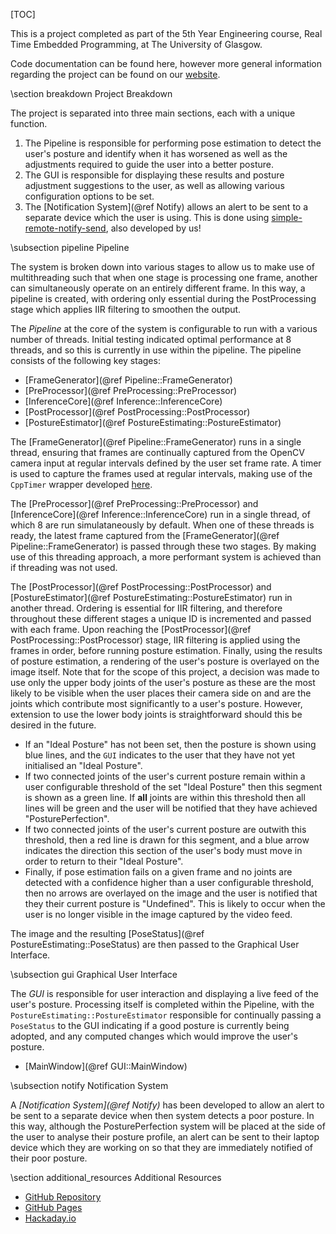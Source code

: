 [TOC]

This is a project completed as part of the 5th Year Engineering course, Real Time Embedded Programming, at The University of Glasgow.

Code documentation can be found here, however more general information regarding the project can be found on our [website](../).

\section breakdown Project Breakdown

The project is separated into three main sections, each with a unique function.

1. The Pipeline is responsible for performing pose estimation to detect the user's posture and identify when it has worsened as well as the adjustments required to guide the user into a better posture.
2. The GUI is responsible for displaying these results and posture adjustment suggestions to the user, as well as allowing various configuration options to be set.
3. The [Notification System](@ref Notify) allows an alert to be sent to a separate device which the user is using. This is done using [simple-remote-notify-send](https://github.com/ESE-Peasy/simple-remote-notify-send), also developed by us!

\subsection pipeline Pipeline

The system is broken down into various stages to allow us to make use of multithreading such that when one stage is processing one frame,
another can simultaneously operate on an entirely different frame. In this way, a pipeline is created, with ordering only essential during
the PostProcessing stage which applies IIR filtering to smoothen the output.

The _Pipeline_ at the core of the system is configurable to run with a various number of threads. Initial testing indicated optimal performance at 8 threads, and so this is currently in use within the pipeline. The pipeline consists of the following key stages:

- [FrameGenerator](@ref Pipeline::FrameGenerator)
- [PreProcessor](@ref PreProcessing::PreProcessor)
- [InferenceCore](@ref Inference::InferenceCore)
- [PostProcessor](@ref PostProcessing::PostProcessor)
- [PostureEstimator](@ref PostureEstimating::PostureEstimator)

The [FrameGenerator](@ref Pipeline::FrameGenerator) runs in a single thread, ensuring that frames are continually captured from the OpenCV camera input at regular intervals defined by the user set frame rate. A timer is used to capture the frames used at regular intervals, making use of the `CppTimer` wrapper developed [here](https://github.com/berndporr/cppTimer).

The [PreProcessor](@ref PreProcessing::PreProcessor) and [InferenceCore](@ref Inference::InferenceCore) run in a single thread, of which 8 are run simulataneously by default. When one of these threads is ready, the latest frame captured from the [FrameGenerator](@ref Pipeline::FrameGenerator) is passed through these two stages. By making use of this threading approach, a more performant system is achieved than if threading was not used.

The [PostProcessor](@ref PostProcessing::PostProcessor) and [PostureEstimator](@ref PostureEstimating::PostureEstimator) run in another thread. Ordering is essential for IIR filtering, and therefore throughout these different stages a unique ID is incremented and passed with each frame. Upon reaching the [PostProcessor](@ref PostProcessing::PostProcessor) stage, IIR filtering is applied using the frames in order, before running posture estimation. Finally, using the results of posture estimation, a rendering of the user's posture is overlayed on the image itself. Note that for the scope of this project, a decision was made to use only the upper body joints of the user's posture as these are the most likely to be visible when the user places their camera side on and are the joints which contribute most significantly to a user's posture. However, extension to use the lower body joints is straightforward should this be desired in the future.

- If an "Ideal Posture" has not been set, then the posture is shown using blue lines, and the `GUI` indicates to the user that they have not yet initialised an "Ideal Posture".
- If two connected joints of the user's current posture remain within a user configurable threshold of the set "Ideal Posture" then this segment is shown as a green line. If **all** joints are within this threshold then all lines will be green and the user will be notified that they have achieved "PosturePerfection".
- If two connected joints of the user's current posture are outwith this threshold, then a red line is drawn for this segment, and a blue arrow indicates the direction this section of the user's body must move in order to return to their "Ideal Posture".
- Finally, if pose estimation fails on a given frame and no joints are detected with a confidence higher than a user configurable threshold, then no arrows are overlayed on the image and the user is notified that they their current posture is "Undefined". This is likely to occur when the user is no longer visible in the image captured by the video feed.

The image and the resulting [PoseStatus](@ref PostureEstimating::PoseStatus) are then passed to the Graphical User Interface.

\subsection gui Graphical User Interface

The _GUI_ is responsible for user interaction and displaying a live feed of the user's posture. Processing itself is completed within the Pipeline, with the `PostureEstimating::PostureEstimator` responsible for continually passing a `PoseStatus` to the GUI indicating if a good posture is currently being adopted, and any computed changes which would improve the user's posture.

- [MainWindow](@ref GUI::MainWindow)

\subsection notify Notification System

A _[Notification System](@ref Notify)_ has been developed to allow an alert to be sent to a separate device when then system detects a poor posture. In this way, although the PosturePerfection system will be placed at the side of the user to analyse their posture profile, an alert can be sent to their laptop device which they are working on so that they are immediately notified of their poor posture.

\section additional_resources Additional Resources

- [GitHub Repository](http://github.com/ESE-Peasy/PosturePerfection)
- [GitHub Pages](../)
- [Hackaday.io](https://hackaday.io/project/178429-postureperfection)
